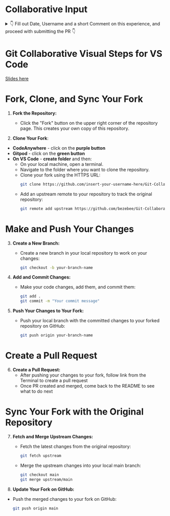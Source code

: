 # Collaborative Input

<details>
<summary> 👇 Fill out Date, Username and a short Comment on this experience, and proceed with submitting the PR 👇 </summary>
<br>

| 15/02/2024       | decant09         |      Great resource, thanks so much Kasia                                                                                                                                                                                                               |
| ---------- | ---------------- | -------------------------------------------------------------------------------------------------------------------------------------------------------------------------------------------------------------------------- |
| 05/10/2023 | JWalshe86        | Forking great stuff Kaisa, thanks for this.                                                                                                                                                                                |
| 04/09/2023 | GeorginaCarlisle | Really nice clear instructions and great communication for Kasia. Thank you for the chance to practice.                                                                                                                    |
| 05/09/2023 | ShaneDoyle       | Enjoyed the process, nice to finally get a chance to practice this for myself!                                                                                                                                             |
| 05/09/2023 | inc21            | Really enjoying playing around here and getting more comfortable with this. Thanks Kasia!!                                                                                                                                 |
| 13/09/2023 | SamOBrienOlinger | Thanks Kasia! A lot learnt from you today.                                                                                                                                                                                 |
| 14/09/2023 | URiem            | Thanks for this little GitHub lesson, Kasia! Still trying to wrap my head around what exactly happened in the background as I was completing all these step. I am sure it will click eventually. It's very useful to know! |
| 26/9/2023  | URiem            | Learn and Repeat the process using VSCode - always learning something new! Thanks for all the help!!                                                                                                                       |
| 02/10/2023 | NiclO1337        | Thanks for opportunity to try this and learn!                                                                                                                                                                              |
| 09/10/2023 | Zaicodes         | Thank you for helping us practice this, still not 100% confident but I'm sure the Hackathon will help a lot.                                                                                                               |
| 12/10/2023 | Kiksgold         | Thank you Kasia for your help. I look forward to the next hackathon.                                                                                                                                                       |
| 12/10/2023 | SharjAhmed       | Thanks for this lesson Kasia! Looking forward to the Hackathon!                                                                                                                                                            |
| 12/10/2023 | johnamdickson    | Not taking part in October Hackathon but appreicate the tutorial on GitHub. Thanks Kaisa!                                                                                                                                  |
| 14/10/2023 | patthoege        | First time doing a fork, clone and create a new branch by myself successfully! Thanks for the help and practice Kasia!                                                                                                     |
| 17/10/2023 | ajmmcredie       | Thank you for the pre-Hackathon practise Kasia!                                                                                                                                                                            |
| 17/10/2023 | NikolettaGr      | Thank you Kasia for this opportunity!                                                                                                                                                                                      |
| 30/10/2023 | llancruzz        | Thanks for the help and practice Kasia                                                                                                                                                                                     |
|            |                  |                                                                                                                                                                                                                            |
|            |                  |                                                                                                                                                                                                                            |
|            |                  |                                                                                                                                                                                                                            |
|            |                  |                                                                                                                                                                                                                            |
|            |                  |                                                                                                                                                                                                                            |
|            |                  |                                                                                                                                                                                                                            |
|            |                  |                                                                                                                                                                                                                            |
|            |                  |                                                                                                                                                                                                                            |

</details>

# Git Collaborative Visual Steps for VS Code

[Slides here](https://app.box.com/s/r356kxmp3yiwa96evgmpera7il9t4xyg)

# Fork, Clone, and Sync Your Fork

1. **Fork the Repository:**

   - Click the "Fork" button on the upper right corner of the repository page. This creates your own copy of this repository.

2. **Clone Your Fork**:

- **CodeAnywhere** - click on the **purple button**
- **Gitpod** - click on the **green button**
- **On VS Code** - **create folder** and then:
  - On your local machine, open a terminal.
  - Navigate to the folder where you want to clone the repository.
  - Clone your fork using the HTTPS URL:
    ```bash
    git clone https://github.com/insert-your-username-here/Git-Collaborative.git
    ```
  - Add an upstream remote to your repository to track the original repository:
    ```bash
    git remote add upstream https://github.com/bezebee/Git-Collaborative.git
    ```

# Make and Push Your Changes

3. **Create a New Branch:**

   - Create a new branch in your local repository to work on your changes:
     ```bash
     git checkout -b your-branch-name
     ```

4. **Add and Commit Changes:**

   - Make your code changes, add them, and commit them:
     ```bash
     git add .
     git commit -m "Your commit message"
     ```

5. **Push Your Changes to Your Fork:**
   - Push your local branch with the committed changes to your forked repository on GitHub:
     ```bash
     git push origin your-branch-name
     ```

# Create a Pull Request

6. **Create a Pull Request:**
   - After pushing your changes to your fork, follow link from the Terminal to create a pull request
   - Once PR created and merged, come back to the README to see what to do next

# Sync Your Fork with the Original Repository

7. **Fetch and Merge Upstream Changes:**

   - Fetch the latest changes from the original repository:
     ```bash
     git fetch upstream
     ```
   - Merge the upstream changes into your local main branch:
     ```bash
     git checkout main
     git merge upstream/main
     ```

8. **Update Your Fork on GitHub:**

- Push the merged changes to your fork on GitHub:
  ```bash
  git push origin main
  ```
